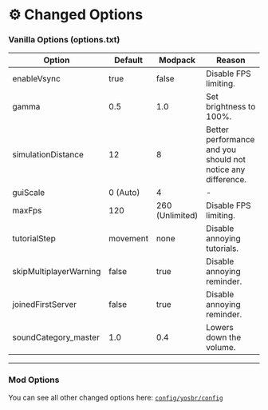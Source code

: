 # ⚙️ Changed Options

### Vanilla Options (options.txt)

| Option                 | Default  | Modpack         | Reason                                                       |
|------------------------|----------|-----------------|--------------------------------------------------------------|
| enableVsync            | true     | false           | Disable FPS limiting.                                        |
| gamma                  | 0.5      | 1.0             | Set brightness to 100%.                                      |
| simulationDistance     | 12       | 8               | Better performance and you should not notice any difference. |
| guiScale               | 0 (Auto) | 4               | -                                                            |
| maxFps                 | 120      | 260 (Unlimited) | Disable FPS limiting.                                        |
| tutorialStep           | movement | none            | Disable annoying tutorials.                                  |
| skipMultiplayerWarning | false    | true            | Disable annoying reminder.                                   |
| joinedFirstServer      | false    | true            | Disable annoying reminder.                                   |
| soundCategory_master   | 1.0      | 0.4             | Lowers down the volume.                                      |

***

### Mod Options

You can see all other changed options here: [`config/yosbr/config`](https://github.com/UltimatChamp/optimum-fuse/tree/main/modrinth/fabric/1.21.1/overrides/config/yosbr/config)
